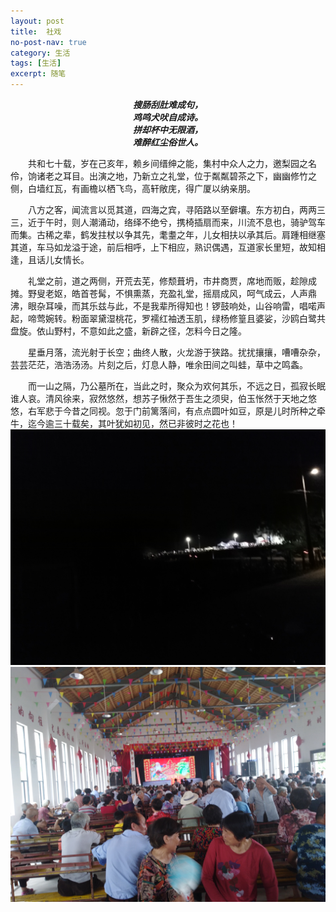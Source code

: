 ```yaml
---
layout: post
title:  社戏
no-post-nav: true
category: 生活
tags: [生活]
excerpt: 随笔
---
```


***<center>搜肠刮肚难成句，</center>***
***<center>鸡鸣犬吠自成诗。</center>***
***<center>拼却杯中无限酒，</center>***
***<center>难醉红尘俗世人。</center>***

&emsp;&emsp;共和七十载，岁在己亥年，赖乡间缙绅之能，集村中众人之力，邀梨园之名伶，饷诸老之耳目。出演之地，乃新立之礼堂，位于粼粼碧茶之下，幽幽修竹之侧，白墙红瓦，有画檐以栖飞鸟，高轩敞庑，得广厦以纳亲朋。  

&emsp;&emsp;八方之客，闻流言以觅其道，四海之宾，寻陌路以至僻壤。东方初白，两两三三，近于午时，则人潮涌动，络绎不绝兮，携椅插扇而来，川流不息也，骑驴驾车而集。古稀之辈，鹤发拄杖以争其先，耄耋之年，儿女相扶以承其后。肩踵相继塞其道，车马如龙溢于途，前后相呼，上下相应，熟识偶遇，互道家长里短，故知相逢，且话儿女情长。  

&emsp;&emsp;礼堂之前，道之两侧，开荒去芜，修颓葺坍，市井商贾，席地而贩，趁隙成摊。野叟老妪，皓首苍髯，不惧熏蒸，充盈礼堂，摇扇成风，呵气成云，人声鼎沸，眼杂耳噪，而其乐兹与此，不是我辈所得知也！锣鼓响处，山谷响雷，唱喏声起，啼莺婉转。粉面翠黛湿桃花，罗襦红袖透玉肌，绿杨修篁且婆娑，沙鸥白鹭共盘旋。依山野村，不意如此之盛，新辟之径，怎料今日之隆。  

&emsp;&emsp;星垂月落，流光射于长空；曲终人散，火龙游于狭路。扰扰攘攘，嘈嘈杂杂，芸芸茫茫，浩浩汤汤。片刻之后，灯息人静，唯余田间之叫蛙，草中之鸣螽。  

&emsp;&emsp;而一山之隔，乃公墓所在，当此之时，聚众为欢何其乐，不远之日，孤寂长眠谁人哀。清风徐来，寂然悠然，想苏子愀然于吾生之须臾，伯玉怅然于天地之悠悠，右军悲于今昔之同视。忽于门前篱落间，有点点圆叶如豆，原是儿时所种之牵牛，迄今逾三十载矣，其叶犹如初见，然已非彼时之花也！
![pic](/assets/images/2019/life/shexi1.jpg)
![pic](/assets/images/2019/life/shexi2.jpg)